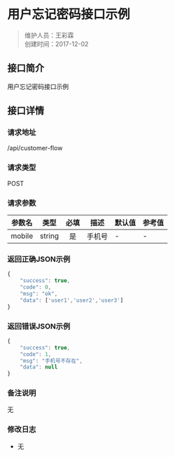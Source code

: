 # 用户忘记密码接口示例
>维护人员：王彩霖  
>创建时间：2017-12-02

## 接口简介
用户忘记密码接口示例  

## 接口详情

### 请求地址
/api/customer-flow

### 请求类型
POST

### 请求参数
| 参数名 | 类型 | 必填 | 描述 | 默认值 | 参考值 |
| --- | :---: | :---: | --- | --- | --- |
| mobile | string | 是 | 手机号 | - | - |

### 返回正确JSON示例
```javascript
{
    "success": true,
    "code": 0,
    "msg": "ok",
    "data": ['user1','user2','user3']
}
```
### 返回错误JSON示例
```javascript
{
    "success": true,
    "code": 1,
    "msg": "手机号不存在",
    "data": null
}
```

### 备注说明
无

### 修改日志
- 无
